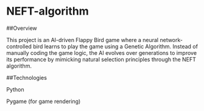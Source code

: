 # NEFT-algorithm

##Overview

This project is an AI-driven Flappy Bird game where a neural network-controlled bird learns to play the game using a Genetic Algorithm. Instead of manually coding the game logic, the AI evolves over generations to improve its performance by mimicking natural selection principles through the NEFT algorithm.

##Technologies

Python

Pygame (for game rendering)
